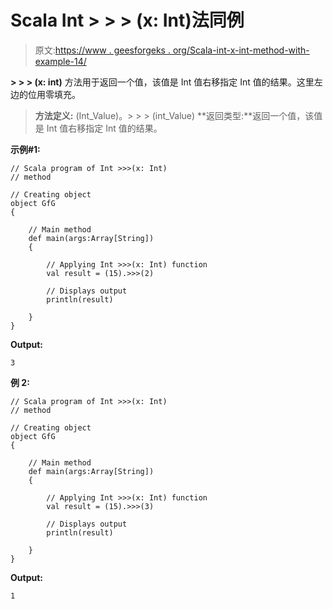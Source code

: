 # Scala Int > > > (x: Int)法同例

> 原文:[https://www . geesforgeks . org/Scala-int-x-int-method-with-example-14/](https://www.geeksforgeeks.org/scala-int-x-int-method-with-example-14/)

**> > > (x: int)** 方法用于返回一个值，该值是 Int 值右移指定 Int 值的结果。这里左边的位用零填充。

> **方法定义:** (Int_Value)。> > > (int_Value)
> **返回类型:**返回一个值，该值是 Int 值右移指定 Int 值的结果。

**示例#1:**

```
// Scala program of Int >>>(x: Int)
// method

// Creating object
object GfG
{ 

    // Main method
    def main(args:Array[String])
    {

        // Applying Int >>>(x: Int) function
        val result = (15).>>>(2)

        // Displays output
        println(result)

    }
} 
```

**Output:**

```
3

```

**例 2:**

```
// Scala program of Int >>>(x: Int)
// method

// Creating object
object GfG
{ 

    // Main method
    def main(args:Array[String])
    {

        // Applying Int >>>(x: Int) function
        val result = (15).>>>(3)

        // Displays output
        println(result)

    }
} 
```

**Output:**

```
1

```